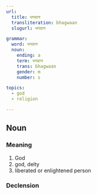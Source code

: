 ```yaml
---
url:
  title: भगवान
  transliteration: bhagwaan
  slugurl: भगवान

grammar:
  word: भगवान
  noun:
    ending: a
    term: भगवान
    trans: bhagwaan
    gender: m
    number: s

topics:
  - god
  - religion

---
```


## Noun
### Meaning
1. God
2. god, deity
3. liberated or enlightened person

### Declension
<noun-decl :grammar="grammar"></noun-decl>